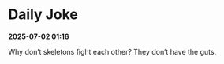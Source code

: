 # Daily Joke

**2025-07-02 01:16**

Why don’t skeletons fight each other? They don’t have the guts.
